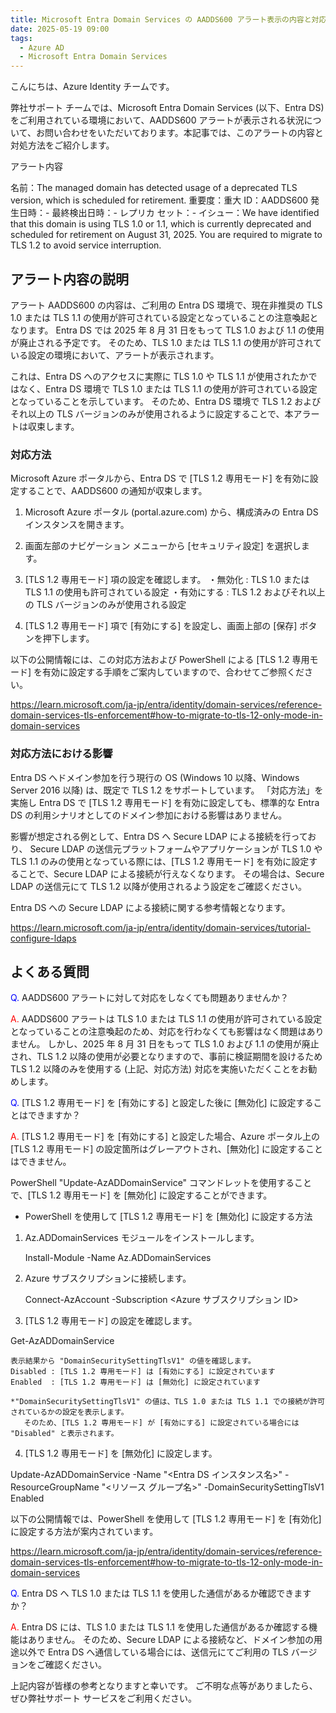 ```yaml
---
title: Microsoft Entra Domain Services の AADDS600 アラート表示の内容と対応方法
date: 2025-05-19 09:00
tags:
  - Azure AD
  - Microsoft Entra Domain Services
---
```



こんにちは、Azure Identity チームです。

弊社サポート チームでは、Microsoft Entra Domain Services (以下、Entra DS) をご利用されている環境において、AADDS600 アラートが表示される状況について、お問い合わせをいただいております。本記事では、このアラートの内容と対処方法をご紹介します。

アラート内容

名前：The managed domain has detected usage of a deprecated TLS version, which is scheduled for retirement.
重要度：重大
ID：AADDS600
発生日時：-
最終検出日時：-
レプリカ セット：-
イシュー：We have identified that this domain is using TLS 1.0 or 1.1, which is currently deprecated and scheduled for retirement on August 31, 2025. You are required to migrate to TLS 1.2 to avoid service interruption.



## アラート内容の説明

アラート AADDS600 の内容は、ご利用の Entra DS 環境で、現在非推奨の TLS 1.0 または TLS 1.1 の使用が許可されている設定となっていることの注意喚起となります。
Entra DS では 2025 年 8 月 31 日をもって TLS 1.0 および 1.1 の使用が廃止される予定です。
そのため、TLS 1.0 または TLS 1.1 の使用が許可されている設定の環境において、アラートが表示されます。

これは、Entra DS へのアクセスに実際に TLS 1.0 や TLS 1.1 が使用されたかではなく、Entra DS 環境で TLS 1.0 または TLS 1.1 の使用が許可されている設定となっていることを示しています。
そのため、Entra DS 環境で TLS 1.2 およびそれ以上の TLS バージョンのみが使用されるように設定することで、本アラートは収束します。

### 対応方法

Microsoft Azure ポータルから、Entra DS で [TLS 1.2 専用モード] を有効に設定することで、AADDS600 の通知が収束します。

1. Microsoft Azure ポータル (portal.azure.com) から、構成済みの Entra DS インスタンスを開きます。

2. 画面左部のナビゲーション メニューから [セキュリティ設定] を選択します。

3. [TLS 1.2 専用モード] 項の設定を確認します。
    ・無効化 : TLS 1.0 または TLS 1.1 の使用も許可されている設定
    ・有効にする : TLS 1.2 およびそれ以上の TLS バージョンのみが使用される設定

4. [TLS 1.2 専用モード] 項で [有効にする] を設定し、画面上部の [保存] ボタンを押下します。 



以下の公開情報には、この対応方法および PowerShell による [TLS 1.2 専用モード] を有効に設定する手順をご案内していますので、合わせてご参照ください。

https://learn.microsoft.com/ja-jp/entra/identity/domain-services/reference-domain-services-tls-enforcement#how-to-migrate-to-tls-12-only-mode-in-domain-services

### 対応方法における影響

Entra DS へドメイン参加を行う現行の OS (Windows 10 以降、Windows Server 2016 以降) は、既定で TLS 1.2 をサポートしています。
「対応方法」を実施し Entra DS で [TLS 1.2 専用モード] を有効に設定しても、標準的な Entra DS の利用シナリオとしてのドメイン参加における影響はありません。

影響が想定される例として、Entra DS へ Secure LDAP による接続を行っており、 Secure LDAP の送信元プラットフォームやアプリケーションが TLS 1.0 や TLS 1.1 のみの使用となっている際には、[TLS 1.2 専用モード] を有効に設定することで、Secure LDAP による接続が行えなくなります。
その場合は、Secure LDAP の送信元にて TLS 1.2 以降が使用されるよう設定をご確認ください。

Entra DS への Secure LDAP による接続に関する参考情報となります。

https://learn.microsoft.com/ja-jp/entra/identity/domain-services/tutorial-configure-ldaps

## よくある質問

<span style="color:blue">Q.</span> AADDS600 アラートに対して対応をしなくても問題ありませんか？

<span style="color:red">A.</span> AADDS600 アラートは TLS 1.0 または TLS 1.1 の使用が許可されている設定となっていることの注意喚起のため、対応を行わなくても影響はなく問題はありません。
しかし、2025 年 8 月 31 日をもって TLS 1.0 および 1.1 の使用が廃止され、TLS 1.2 以降の使用が必要となりますので、事前に検証期間を設けるため TLS 1.2 以降のみを使用する (上記、対応方法) 対応を実施いただくことをお勧めします。

<span style="color:blue">Q.</span> [TLS 1.2 専用モード] を [有効にする] と設定した後に [無効化] に設定することはできますか？

<span style="color:red">A.</span> [TLS 1.2 専用モード] を [有効にする] と設定した場合、Azure ポータル上の [TLS 1.2 専用モード] の設定箇所はグレーアウトされ、[無効化] に設定することはできません。

PowerShell "Update-AzADDomainService" コマンドレットを使用することで、[TLS 1.2 専用モード] を [無効化] に設定することができます。

- PowerShell を使用して [TLS 1.2 専用モード] を [無効化] に設定する方法

1. Az.ADDomainServices モジュールをインストールします。

   Install-Module -Name Az.ADDomainServices

2. Azure サブスクリプションに接続します。

   Connect-AzAccount -Subscription <Azure サブスクリプション ID>

3. [TLS 1.2 専用モード] の設定を確認します。

Get-AzADDomainService

    表示結果から "DomainSecuritySettingTlsV1" の値を確認します。
    Disabled : [TLS 1.2 専用モード] は [有効にする] に設定されています
    Enabled  : [TLS 1.2 専用モード] は [無効化] に設定されています

    *"DomainSecuritySettingTlsV1" の値は、TLS 1.0 または TLS 1.1 での接続が許可されているかの設定を表示します。
       そのため、[TLS 1.2 専用モード] が [有効にする] に設定されている場合には "Disabled" と表示されます。

4. [TLS 1.2 専用モード] を [無効化] に設定します。

Update-AzADDomainService -Name "<Entra DS インスタンス名>" -ResourceGroupName "<リソース グループ名>" -DomainSecuritySettingTlsV1 Enabled

以下の公開情報では、PowerShell を使用して [TLS 1.2 専用モード] を [有効化] に設定する方法が案内されています。

https://learn.microsoft.com/ja-jp/entra/identity/domain-services/reference-domain-services-tls-enforcement#how-to-migrate-to-tls-12-only-mode-in-domain-services

<span style="color:blue">Q.</span> Entra DS へ TLS 1.0 または TLS 1.1 を使用した通信があるか確認できますか？

<span style="color:red">A.</span> Entra DS には、TLS 1.0 または TLS 1.1 を使用した通信があるか確認する機能はありません。
そのため、Secure LDAP による接続など、ドメイン参加の用途以外で Entra DS へ通信している場合には、送信元にてご利用の TLS バージョンをご確認ください。

上記内容が皆様の参考となりますと幸いです。
ご不明な点等がありましたら、ぜひ弊社サポート サービスをご利用ください。

